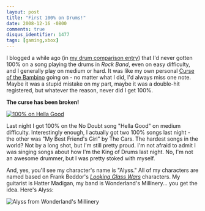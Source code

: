 ```yaml
---
layout: post
title: "First 100% on Drums!"
date: 2008-12-16 -0800
comments: true
disqus_identifier: 1477
tags: [gaming,xbox]
---
```

I blogged a while ago (in [my drum comparison
entry](/archive/2008/11/07/drum-comparison-ion-vs.-rock-band-vs.-guitar-hero-world.aspx))
that I'd never gotten 100% on a song playing the drums in *Rock Band*,
even on easy difficulty, and I generally play on medium or hard. It was
like my own personal [Curse of the
Bambino](http://en.wikipedia.org/wiki/Curse_of_the_Bambino) going on -
no matter what I did, I'd always miss one note. Maybe it was a stupid
mistake on my part, maybe it was a double-hit registered, but whatever
the reason, never did I get 100%.

**The curse has been broken!**

[![100% on Hella
Good](http://lh3.ggpht.com/_P1NCAbHEm2Q/SUfVw81IceI/AAAAAAAAAuM/GtDA-77dq8g/s400/Hella%20Good%20-%20Medium%20-%20100%25.jpg)](http://picasaweb.google.com/lh/photo/YpEXmenorOCpVtZuae0ahA)

Last night I got 100% on the No Doubt song "Hella Good" on medium
difficulty. Interestingly enough, I actually got two 100% songs last
night - the other was "My Best Friend's Girl" by The Cars. The hardest
songs in the world? Not by a long shot, but I'm still pretty proud. I'm
not afraid to admit I was singing songs about how I'm the King of Drums
last night. No, I'm not an awesome drummer, but I was pretty stoked with
myself.

And, yes, you'll see my character's name is "Alyss." All of my
characters are named based on Frank Beddor's *[Looking Glass
Wars](http://www.amazon.com/gp/product/0142409413?ie=UTF8&tag=mhsvortex&linkCode=as2&camp=1789&creative=9325&creativeASIN=0142409413)*
characters. My guitarist is Hatter Madigan, my band is Wonderland's
Millinery... you get the idea. Here's Alyss:

![Alyss from Wonderland's
Millinery](http://www.rockband.com/uploads/user-generated-content/165136/Alyss-422x281_1_avatar_420.jpg)

